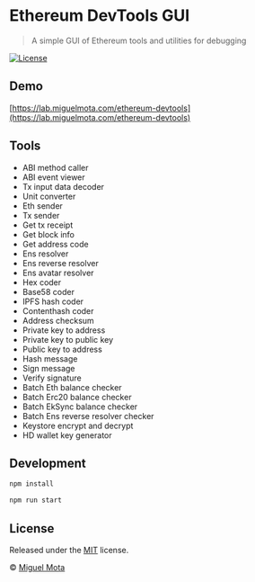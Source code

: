 # Ethereum DevTools GUI

> A simple GUI of Ethereum tools and utilities for debugging

[![License](http://img.shields.io/badge/license-MIT-blue.svg)](https://raw.githubusercontent.com/miguelmota/ethereum-devtools/master/LICENSE)

## Demo

[https://lab.miguelmota.com/ethereum-devtools](https://lab.miguelmota.com/ethereum-devtools)

## Tools

- ABI method caller
- ABI event viewer
- Tx input data decoder
- Unit converter
- Eth sender
- Tx sender
- Get tx receipt
- Get block info
- Get address code
- Ens resolver
- Ens reverse resolver
- Ens avatar resolver
- Hex coder
- Base58 coder
- IPFS hash coder
- Contenthash coder
- Address checksum
- Private key to address
- Private key to public key
- Public key to address
- Hash message
- Sign message
- Verify signature
- Batch Eth balance checker
- Batch Erc20 balance checker
- Batch EkSync balance checker
- Batch Ens reverse resolver checker
- Keystore encrypt and decrypt
- HD wallet key generator

## Development

```bash
npm install
```

```bash
npm run start
```

## License

Released under the [MIT](./LICENSE) license.

© [Miguel Mota](https://github.com/miguelmota)

